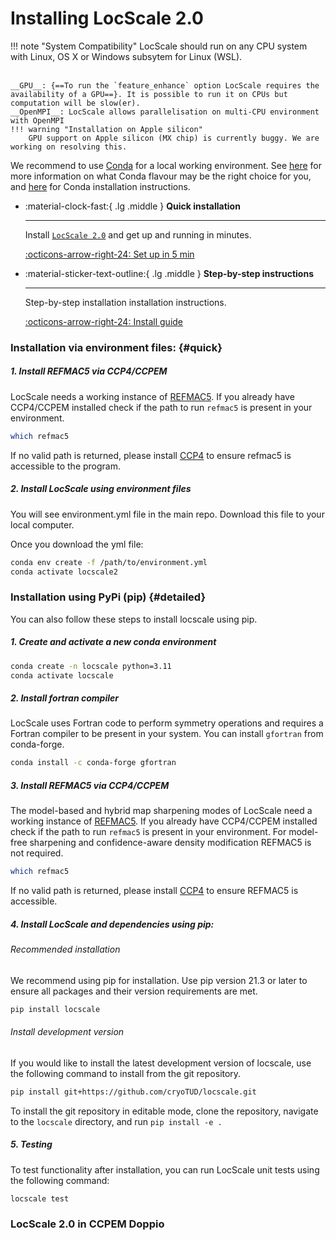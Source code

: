 # Installing LocScale 2.0 
!!! note "System Compatibility"
    LocScale should run on any CPU system with Linux, OS X or Windows subsytem for Linux (WSL). 
    <br><br>
    
    __GPU__: {==To run the `feature_enhance` option LocScale requires the availability of a GPU==}. It is possible to run it on CPUs but computation will be slow(er).  
    __OpenMPI__: LocScale allows parallelisation on multi-CPU environment with OpenMPI
    !!! warning "Installation on Apple silicon" 
        GPU support on Apple silicon (MX chip) is currently buggy. We are working on resolving this.  

We recommend to use [Conda](https://docs.conda.io/en/latest/) for a local working environment. See [here](https://docs.conda.io/projects/conda/en/latest/user-guide/install/download.html#anaconda-or-miniconda) for more information on what Conda flavour may be the right choice for you, and [here](https://www.anaconda.com/products/distribution) for Conda installation instructions.

<div class="grid cards" markdown>

-   :material-clock-fast:{ .lg .middle } __Quick installation__

    ---

    Install [`LocScale 2.0`](#) and get up
    and running in minutes.
    
    [:octicons-arrow-right-24: Set up in 5 min](#quick)

-   :material-sticker-text-outline:{ .lg .middle } __Step-by-step instructions__

    ---

    Step-by-step installation installation instructions.

    [:octicons-arrow-right-24: Install guide](#detailed)
</div>


### Installation via environment files: {#quick}
##### 1. Install REFMAC5 via CCP4/CCPEM
LocScale needs a working instance of [REFMAC5](https://www2.mrc-lmb.cam.ac.uk/groups/murshudov/index.html). If you already have CCP4/CCPEM installed check if the path to run `refmac5` is present in your environment. 

```bash
which refmac5
```

If no valid path is returned, please install [CCP4](https://www.ccp4.ac.uk/download/) to ensure refmac5 is accessible to the program. 

##### 2. Install LocScale using environment files 

You will see environment.yml file in the main repo. Download this file to your local computer.

Once you download the yml file:
```bash
conda env create -f /path/to/environment.yml
conda activate locscale2
```

### Installation using PyPi (pip) {#detailed}
You can also follow these steps to install locscale using pip.

##### 1. Create and activate a new conda environment

```bash title="1. Create and activate a new conda environment"
conda create -n locscale python=3.11
conda activate locscale
```
##### 2. Install fortran compiler
LocScale uses Fortran code to perform symmetry operations and requires a Fortran compiler to be present in your system. You can install `gfortran` from conda-forge.
```bash
conda install -c conda-forge gfortran
```
##### 3. Install REFMAC5 via CCP4/CCPEM

The model-based and hybrid map sharpening modes of LocScale need a working instance of [REFMAC5](https://www2.mrc-lmb.cam.ac.uk/groups/murshudov/index.html). If you already have CCP4/CCPEM installed check if the path to run `refmac5` is present in your environment. For model-free sharpening and confidence-aware density modification REFMAC5 is not required. 

```bash
which refmac5
```

If no valid path is returned, please install [CCP4](https://www.ccp4.ac.uk/download/) to ensure REFMAC5 is accessible. 

##### 4. Install LocScale and dependencies using pip:

###### Recommended installation
We recommend using pip for installation. Use pip version 21.3 or later to ensure all packages and their version requirements are met. 

```bash
pip install locscale 
```

###### Install development version
If you would like to install the latest development version of locscale, use the following command to install from the git repository. 
```bash
pip install git+https://github.com/cryoTUD/locscale.git
```

To install the git repository in editable mode, clone the repository, navigate to the `locscale` directory, and run `pip install -e .`

##### 5. Testing

To test functionality after installation, you can run LocScale unit tests using the following command:

```bash
locscale test
```

### LocScale 2.0 in CCPEM Doppio
